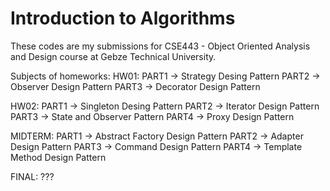 # Introduction to Algorithms

These codes are my submissions for CSE443 - Object Oriented Analysis and Design course at Gebze Technical University.

Subjects of homeworks:
HW01:
	PART1 -> Strategy Desing Pattern
	PART2 -> Observer Design Pattern
	PART3 -> Decorator Design Pattern

HW02:
	PART1 -> Singleton Desing Pattern
	PART2 -> Iterator Design Pattern
	PART3 -> State and Observer Pattern
	PART4 -> Proxy Design Pattern

MIDTERM:
	PART1 -> Abstract Factory Design Pattern
	PART2 -> Adapter Design Pattern
	PART3 -> Command Design Pattern
	PART4 -> Template Method Design Pattern

FINAL:
	???